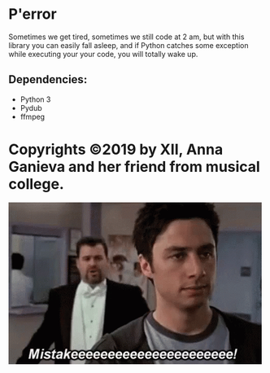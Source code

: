 # P'error
Sometimes we get tired, sometimes we still code at 2 am, but with this library you can easily fall asleep, and if Python catches some exception while executing your your code, you will totally wake up.

## Dependencies:
* Python 3
* Pydub
* ffmpeg

# Copyrights ©2019 by XII, Anna Ganieva and her friend from musical college.

![Inspired by](srubs.gif)
